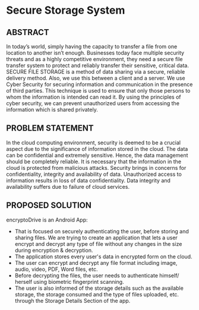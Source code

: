 # Secure Storage System

## **ABSTRACT**
In today’s world, simply having the capacity to transfer a file from one location to another isn’t
enough. Businesses today face multiple security threats and as a highly competitive environment,
they need a secure file transfer system to protect and reliably transfer their sensitive, critical data. SECURE FILE STORAGE is a method of data sharing via a secure, reliable delivery
method. Also, we use this between a client and a server. We use Cyber Security for securing
information and communication in the presence of third parties. This technique is used to ensure
that only those persons to whom the information is intended can read it. By using the principles
of cyber security, we can prevent unauthorized users from accessing the information which is
shared privately.

## **PROBLEM STATEMENT**
In the cloud computing environment, security is deemed
to be a crucial aspect due to the significance of
information stored in the cloud. The data can be
confidential and extremely sensitive. Hence, the data
management should be completely reliable. It is
necessary that the information in the cloud is protected
from malicious attacks. Security brings in concerns for
confidentiality, integrity and availability of data.
Unauthorized access to information results in loss of
data confidentiality. Data integrity and availability suffers
due to failure of cloud services.

## **PROPOSED SOLUTION**
encryptoDrive is an Android App:
+ That is focused on securely authenticating the user, before
storing and sharing files. We are trying to create an application
that lets a user encrypt and decrypt any type of file without
any changes in the size during encryption & decryption.
+ The application stores every user's data in encrypted form on
the cloud.
+ The user can encrypt and decrypt any file format including image, audio, video, PDF, Word files, etc.
+ Before decrypting the files, the user needs to authenticate himself/ herself using biometric fingerprint scanning.
+ The user is also informed of the storage details such as the available storage, the storage consumed
  and the type of files uploaded, etc. through the Storage Details Section of the app.

